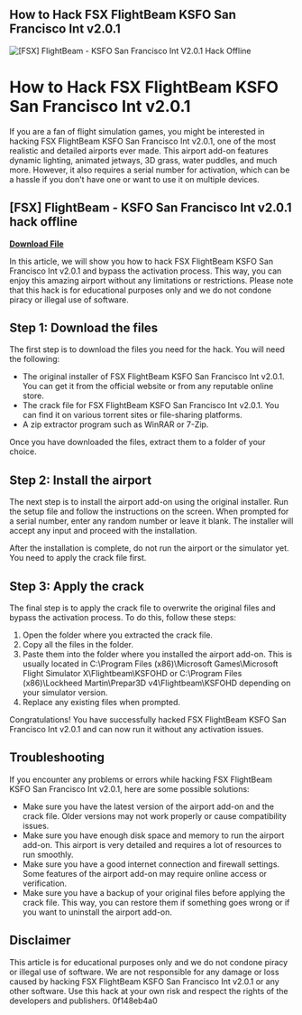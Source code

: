 ## How to Hack FSX FlightBeam KSFO San Francisco Int v2.0.1

 
![\[FSX\] FlightBeam - KSFO San Francisco Int V2.0.1 Hack Offline](https://image.jimcdn.com/app/cms/image/transf/dimension=210x1024:format=jpg/path/sd8542b2842d5a9a0/image/ief2b8773ba21974b/version/1324558711/image.jpg)

 
# How to Hack FSX FlightBeam KSFO San Francisco Int v2.0.1
 
If you are a fan of flight simulation games, you might be interested in hacking FSX FlightBeam KSFO San Francisco Int v2.0.1, one of the most realistic and detailed airports ever made. This airport add-on features dynamic lighting, animated jetways, 3D grass, water puddles, and much more. However, it also requires a serial number for activation, which can be a hassle if you don't have one or want to use it on multiple devices.
 
## [FSX] FlightBeam - KSFO San Francisco Int v2.0.1 hack offline


[**Download File**](https://www.google.com/url?q=https%3A%2F%2Furluss.com%2F2tKB07&sa=D&sntz=1&usg=AOvVaw2_agnKEEGj9qlGWOxlKA0S)

 
In this article, we will show you how to hack FSX FlightBeam KSFO San Francisco Int v2.0.1 and bypass the activation process. This way, you can enjoy this amazing airport without any limitations or restrictions. Please note that this hack is for educational purposes only and we do not condone piracy or illegal use of software.
 
## Step 1: Download the files
 
The first step is to download the files you need for the hack. You will need the following:
 
- The original installer of FSX FlightBeam KSFO San Francisco Int v2.0.1. You can get it from the official website or from any reputable online store.
- The crack file for FSX FlightBeam KSFO San Francisco Int v2.0.1. You can find it on various torrent sites or file-sharing platforms.
- A zip extractor program such as WinRAR or 7-Zip.

Once you have downloaded the files, extract them to a folder of your choice.
 
## Step 2: Install the airport
 
The next step is to install the airport add-on using the original installer. Run the setup file and follow the instructions on the screen. When prompted for a serial number, enter any random number or leave it blank. The installer will accept any input and proceed with the installation.
 
After the installation is complete, do not run the airport or the simulator yet. You need to apply the crack file first.
 
## Step 3: Apply the crack
 
The final step is to apply the crack file to overwrite the original files and bypass the activation process. To do this, follow these steps:

1. Open the folder where you extracted the crack file.
2. Copy all the files in the folder.
3. Paste them into the folder where you installed the airport add-on. This is usually located in C:\Program Files (x86)\Microsoft Games\Microsoft Flight Simulator X\Flightbeam\KSFOHD or C:\Program Files (x86)\Lockheed Martin\Prepar3D v4\Flightbeam\KSFOHD depending on your simulator version.
4. Replace any existing files when prompted.

Congratulations! You have successfully hacked FSX FlightBeam KSFO San Francisco Int v2.0.1 and can now run it without any activation issues.
  
## Troubleshooting
 
If you encounter any problems or errors while hacking FSX FlightBeam KSFO San Francisco Int v2.0.1, here are some possible solutions:

- Make sure you have the latest version of the airport add-on and the crack file. Older versions may not work properly or cause compatibility issues.
- Make sure you have enough disk space and memory to run the airport add-on. This airport is very detailed and requires a lot of resources to run smoothly.
- Make sure you have a good internet connection and firewall settings. Some features of the airport add-on may require online access or verification.
- Make sure you have a backup of your original files before applying the crack file. This way, you can restore them if something goes wrong or if you want to uninstall the airport add-on.

## Disclaimer
 
This article is for educational purposes only and we do not condone piracy or illegal use of software. We are not responsible for any damage or loss caused by hacking FSX FlightBeam KSFO San Francisco Int v2.0.1 or any other software. Use this hack at your own risk and respect the rights of the developers and publishers.
 0f148eb4a0
